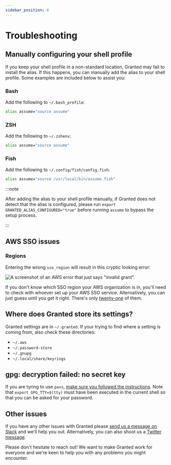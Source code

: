 ```yaml
---
sidebar_position: 6
---
```


# Troubleshooting

## Manually configuring your shell profile

If you keep your shell profile in a non-standard location, Granted may fail to install the alias. If this happens, you can manually add the alias to your shell profile. Some examples are included below to assist you:

### Bash

Add the following to `~/.bash_profile`:

```bash
alias assume="source assume"
```

### ZSH

Add the following to `~/.zshenv`:

```bash
alias assume="source assume"
```

### Fish

Add the following to `~/.config/fish/config.fish`:

```bash
alias assume="source /usr/local/bin/assume.fish"
```

:::note

After adding the alias to your shell profile manually, if Granted does not detect that the alias is configured, please run `export GRANTED_ALIAS_CONFIGURED="true"` before running `assume` to bypass the setup process.

:::

## AWS SSO issues

### Regions

Entering the wrong `sso_region` will result in this cryptic looking error:

![A screenshot of an AWS error that just says "invalid grant".](/img/invalid-sso-region.png)

If you don't know which SSO region your AWS organization is in, you'll need to check with whoever set up your AWS SSO service. Alternatively, you can just guess until you get it right. There's only [twenty-one](https://docs.aws.amazon.com/general/latest/gr/sso.html) of them.

## Where does Granted store its settings?

Granted settings are in `~/.granted`. If your trying to find where a setting is coming from, also check these directories:

* `~/.aws`
* `~/.password-store`
* `~/.gnupg`
* `~/.local/share/keyrings`

## gpg: decryption failed: no secret key

If you are tyring to use `pass`, [make sure you followed the instructions](./recipes/pass.md). Note that `export GPG_TTY=$(tty)` must have been executed in the current shell so that you can be asked for your password.

## Other issues

If you have any other issues with Granted please [send us a message on Slack](https://join.slack.com/t/commonfatecommunity/shared_invite/zt-q4m96ypu-_gYlRWD3k5rIsaSsqP7QMg) and we'll help you out. Alternatively, you can also shoot us a [Twitter message](https://twitter.com/CommonFateTech).

Please don't hesitate to reach out! We want to make Granted work for everyone and we're keen to help you with any problems you might encounter.

